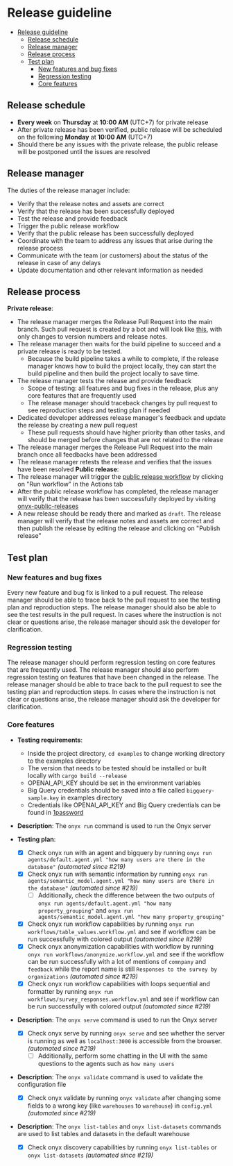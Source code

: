 # Release guideline

- [Release guideline](#release-guideline)
  - [Release schedule](#release-schedule)
  - [Release manager](#release-manager)
  - [Release process](#release-process)
  - [Test plan](#test-plan)
    - [New features and bug fixes](#new-features-and-bug-fixes)
    - [Regression testing](#regression-testing)
    - [Core features](#core-features)

## Release schedule

- **Every week** on **Thursday** at **10:00 AM** (UTC+7) for private release
- After private release has been verified, public release will be scheduled on the following **Monday** at **10:00 AM** (UTC+7)
- Should there be any issues with the private release, the public release will be postponed until the issues are resolved

## Release manager

The duties of the release manager include:

- Verify that the release notes and assets are correct
- Verify that the release has been successfully deployed
- Test the release and provide feedback
- Trigger the public release workflow
- Verify that the public release has been successfully deployed
- Coordinate with the team to address any issues that arise during the release process
- Communicate with the team (or customers) about the status of the release in case of any delays
- Update documentation and other relevant information as needed

## Release process

**Private release**:

- The release manager merges the Release Pull Request into the main branch. Such pull request is created by a bot and will look like [this](https://github.com/onyx-hq/onyx/pull/196), with only changes to version numbers and release notes.
- The release manager then waits for the build pipeline to succeed and a private release is ready to be tested.
  - Because the build pipeline takes a while to complete, if the release manager knows how to build the project locally, they can start the build pipeline and then build the project locally to save time.
- The release manager tests the release and provide feedback
  - Scope of testing: all features and bug fixes in the release, plus any core features that are frequently used
  - The release manager should traceback changes by pull request to see reproduction steps and testing plan if needed
- Dedicated developer addresses release manager's feedback and update the release by creating a new pull request
  - These pull requests should have higher priority than other tasks, and should be merged before changes that are not related to the release
- The release manager merges the Release Pull Request into the main branch once all feedbacks have been addressed
- The release manager retests the release and verifies that the issues have been resolved
  **Public release**:
- The release manager will trigger the [public release workflow](https://github.com/onyx-hq/onyx/actions/workflows/public-release.yaml) by clicking on "Run workflow" in the Actions tab
- After the public release workflow has completed, the release manager will verify that the release has been successfully deployed by visiting [onyx-public-releases](https://github.com/onyx-hq/onyx-public-releases/releases)
- A new release should be ready there and marked as `draft`. The release manager will verify that the release notes and assets are correct and then publish the release by editing the release and clicking on "Publish release"

## Test plan

### New features and bug fixes

Every new feature and bug fix is linked to a pull request. The release manager should be able to trace back to the pull request to see the testing plan and reproduction steps. The release manager should also be able to see the test results in the pull request. In cases where the instruction is not clear or questions arise, the release manager should ask the developer for clarification.

### Regression testing

The release manager should perform regression testing on core features that are frequently used. The release manager should also perform regression testing on features that have been changed in the release. The release manager should be able to trace back to the pull request to see the testing plan and reproduction steps. In cases where the instruction is not clear or questions arise, the release manager should ask the developer for clarification.

### Core features

- **Testing requirements**:

  - Inside the project directory, `cd examples` to change working directory to the examples directory
  - The version that needs to be tested should be installed or built locally with `cargo build --release`
  - OPENAI_API_KEY should be set in the environment variables
  - Big Query credentials should be saved into a file called `bigquery-sample.key` in examples directory
  - Credentials like OPENAI_API_KEY and Big Query credentials can be found in [1password](https://start.1password.com/open/i?a=IMJXCOHRCZESPKAZF4EKLLFKVM&v=7a3p4o4szzhubnctexpd4m32ja&i=uhdtkgd3vi7r3opizwuoujnuc4&h=onyxint.1password.com)

- **Description**: The `onyx run` command is used to run the Onyx server
- **Testing plan**:

  - [x] Check onyx run with an agent and bigquery by running `onyx run agents/default.agent.yml "how many users are there in the database"` _(automated since #219)_
  - [x] Check onyx run with semantic information by running `onyx run agents/semantic_model.agent.yml "how many users are there in the database"` _(automated since #219)_
    - [ ] Additionally, check the difference between the two outputs of `onyx run agents/default.agent.yml "how many property_grouping"` and `onyx run agents/semantic_model.agent.yml "how many property_grouping"`
  - [x] Check onyx run workflow capabilities by running `onyx run workflows/table_values.workflow.yml` and see if workflow can be run successfully with colored output _(automated since #219)_
  - [x] Check onyx anonymization capabilities with workflow by running `onyx run workflows/anonymize.workflow.yml` and see if the workflow can be run successfully with a lot of mentions of `comnpany` and `feedback` while the report name is still `Responses to the survey by organizations` _(automated since #219)_
  - [x] Check onyx run workflow capabilities with loops sequential and formatter by running `onyx run workflows/survey_responses.workflow.yml` and see if workflow can be run successfully with colored output _(automated since #219)_

- **Description**: The `onyx serve` command is used to run the Onyx server

  - [x] Check onyx serve by running `onyx serve` and see whether the server is running as well as `localhost:3000` is accessible from the browser. _(automated since #219)_
    - [ ] Additionally, perform some chatting in the UI with the same questions to the agents such as `how many users`

- **Description**: The `onyx validate` command is used to validate the configuration file

  - [x] Check onyx validate by running `onyx validate` after changing some fields to a wrong key (like `warehouses` to `warehouse`) in `config.yml` _(automated since #219)_

- **Description**: The `onyx list-tables` and `onyx list-datasets` commands are used to list tables and datasets in the default warehouse
  - [x] Check onyx discovery capabilities by running `onyx list-tables` or `onyx list-datasets` _(automated since #219)_
